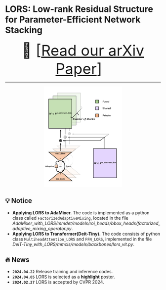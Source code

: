 # LORS: Low-rank Residual Structure for Parameter-Efficient Network Stacking

<!-- 
<a href='https://github.com/li-jl16/LORS'><img src='https://img.shields.io/badge/Project-Page-Green'></a>
<a href='https://arxiv.org/abs/2403.04303'><img src='https://img.shields.io/badge/Paper-Arxiv-red'></a>
[![Code License](https://img.shields.io/badge/Code%20License-Apache_2.0-green.svg)](https://github.com/tatsu-lab/stanford_alpaca/blob/main/LICENSE)
-->

<font size=7><div align='center' > :grapes: \[[Read our arXiv Paper](https://arxiv.org/abs/2403.04303)\] &nbsp; </div></font>


---

<p align="center">
    <img src="./.asset/Figure1.png" width="50%" height="50%">
</p>


## :bulb: Notice

- **Applying LORS to AdaMixer.**  The code is implemented as a python class called `FactorizedAdaptiveMixing`, located in the file _AdaMixer_with_LORS/mmdet/models/roi_heads/bbox_heads/factorized_adaptive_mixing_operator.py_.
- **Applying LORS to Transformer(Deit-Tiny).** The code consists of python class `MultiheadAttention_LORS` and `FFN_LORS`, implemented in the file _DeiT-Tiny_with_LORS/mmcls/models/backbones/lors_vit.py_.

## :fire: News
* **`2024.04.22`** Release training and inference codes.
* **`2024.04.05`** LORS is selected as a **highlight** poster.
* **`2024.02.27`** LORS is accepted by CVPR 2024.

<!--
## :label: TODO 
- [x] Release checkpoints.
-->
